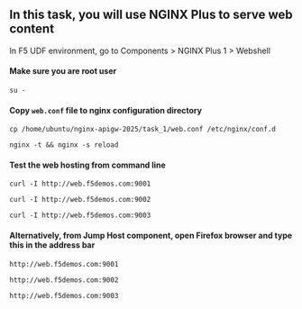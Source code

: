 ## In this task, you will use NGINX Plus to serve web content
In F5 UDF environment, go to Components > NGINX Plus 1 > Webshell

#### Make sure you are root user
`su -`

#### Copy `web.conf` file to nginx configuration directory
`cp /home/ubuntu/nginx-apigw-2025/task_1/web.conf /etc/nginx/conf.d`

`nginx -t && nginx -s reload`

#### Test the web hosting from command line
`curl -I http://web.f5demos.com:9001`

`curl -I http://web.f5demos.com:9002`

`curl -I http://web.f5demos.com:9003`

#### Alternatively, from Jump Host component, open Firefox browser and type this in the address bar
`http://web.f5demos.com:9001`

`http://web.f5demos.com:9002`

`http://web.f5demos.com:9003`
